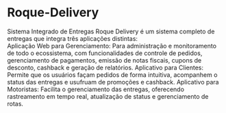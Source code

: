 # Roque-Delivery
Sistema Integrado de Entregas
Roque Delivery é um sistema completo de entregas que integra três aplicações distintas:  
Aplicação Web para Gerenciamento: Para administração e monitoramento de todo o ecossistema, com funcionalidades de controle de pedidos, gerenciamento de pagamentos, emissão de notas fiscais, cupons de desconto, cashback e geração de relatórios. 
Aplicativo para Clientes: Permite que os usuários façam pedidos de forma intuitiva, acompanhem o status das entregas e usufruam de promoções e cashback. 
Aplicativo para Motoristas: Facilita o gerenciamento das entregas, oferecendo rastreamento em tempo real, atualização de status e gerenciamento de rotas.
